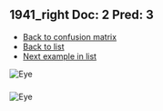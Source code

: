## 1941_right Doc: 2 Pred: 3
- [Back to confusion matrix](https://github.com/juliandewit/kaggle_retinopathy/blob/master/matrix.md)
- [Back to list](https://github.com/juliandewit/kaggle_retinopathy/blob/master/lists/23/list.md)
- [Next example in list](https://github.com/juliandewit/kaggle_retinopathy/blob/master/lists/23/19/19467_left.md)

![Eye](https://retinopaty.blob.core.windows.net/size1024/1941_right_2.jpeg)

### 

![Eye]()
